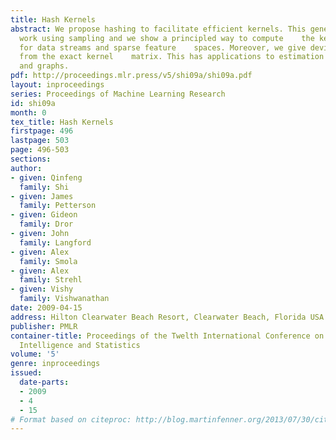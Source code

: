```yaml
---
title: Hash Kernels
abstract: We propose hashing to facilitate efficient kernels. This generalizes    previous
  work using sampling and we show a principled way to compute    the kernel matrix
  for data streams and sparse feature    spaces. Moreover, we give deviation bounds
  from the exact kernel    matrix. This has applications to estimation on strings
  and graphs.
pdf: http://proceedings.mlr.press/v5/shi09a/shi09a.pdf
layout: inproceedings
series: Proceedings of Machine Learning Research
id: shi09a
month: 0
tex_title: Hash Kernels
firstpage: 496
lastpage: 503
page: 496-503
sections: 
author:
- given: Qinfeng
  family: Shi
- given: James
  family: Petterson
- given: Gideon
  family: Dror
- given: John
  family: Langford
- given: Alex
  family: Smola
- given: Alex
  family: Strehl
- given: Vishy
  family: Vishwanathan
date: 2009-04-15
address: Hilton Clearwater Beach Resort, Clearwater Beach, Florida USA
publisher: PMLR
container-title: Proceedings of the Twelth International Conference on Artificial
  Intelligence and Statistics
volume: '5'
genre: inproceedings
issued:
  date-parts:
  - 2009
  - 4
  - 15
# Format based on citeproc: http://blog.martinfenner.org/2013/07/30/citeproc-yaml-for-bibliographies/
---
```


